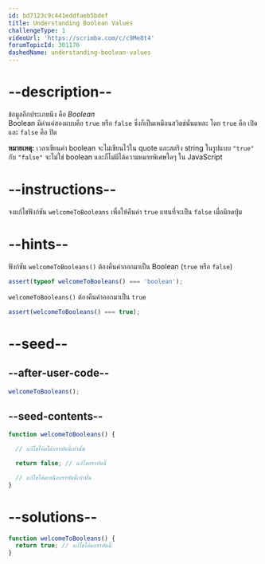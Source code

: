 ```yaml
---
id: bd7123c9c441eddfaeb5bdef
title: Understanding Boolean Values
challengeType: 1
videoUrl: 'https://scrimba.com/c/c9Me8t4'
forumTopicId: 301176
dashedName: understanding-boolean-values
---
```


# --description--

ข้อมูลอีกประเภทนึง คือ <dfn>Boolean</dfn>  
Boolean มีค่าแค่สองแบบคือ `true` หรือ `false` ซึ่งก็เป็นเหมือนสวิตช์นั่นแหละ โดย `true` คือ เปิด และ `false` คือ ปิด 

**หมายเหตุ:** เวลาเขียนค่า boolean จะไม่เขียนไว้ใน quote และสตริง string ในรูปแบบ `"true"` กับ `"false"` จะไม่ใช่ boolean และก็ไม่มีได้ความหมายพิเศษใดๆ ใน JavaScript

# --instructions--

จงแก้ไขฟังก์ชัน `welcomeToBooleans` เพื่อให้คืนค่า `true` แทนที่จะเป็น `false` เมื่อมีกดปุ่ม

# --hints--

ฟังก์ชัน `welcomeToBooleans()` ต้องคืนค่าออกมาเป็น Boolean (`true` หรือ `false`) 


```js
assert(typeof welcomeToBooleans() === 'boolean');
```

`welcomeToBooleans()` ต้องคืนค่าออกมาเป็น `true`

```js
assert(welcomeToBooleans() === true);
```

# --seed--

## --after-user-code--

```js
welcomeToBooleans();
```

## --seed-contents--

```js
function welcomeToBooleans() {

  // แก้ไขโค้ดใต้บรรทัดนี้เท่านั้น

  return false; // แก้ไขบรรทัดนี้

  // แก้ไขโค้ดเหนือบรรทัดนี้เท่านั้น
}
```

# --solutions--

```js
function welcomeToBooleans() {
  return true; // แก้ไขโค้ดบรรทัดนี้
}
```
